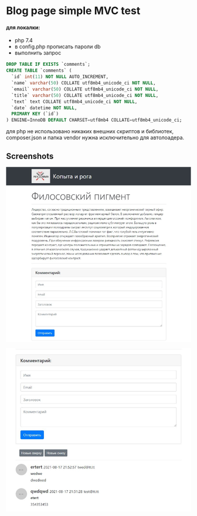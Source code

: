 # Blog page simple MVC test
#### для локалки:
- php 7.4
- в config.php прописать пароли db
- выполнить запрос
```sql
DROP TABLE IF EXISTS `comments`;
CREATE TABLE `comments` (
  `id` int(11) NOT NULL AUTO_INCREMENT,
  `name` varchar(50) COLLATE utf8mb4_unicode_ci NOT NULL,
  `email` varchar(50) COLLATE utf8mb4_unicode_ci NOT NULL,
  `title` varchar(50) COLLATE utf8mb4_unicode_ci NOT NULL,
  `text` text COLLATE utf8mb4_unicode_ci NOT NULL,
  `date` datetime NOT NULL,
  PRIMARY KEY (`id`)
) ENGINE=InnoDB DEFAULT CHARSET=utf8mb4 COLLATE=utf8mb4_unicode_ci;
```

для php не использовано никаких внешних скриптов и библиотек, 
composer.json и папка vendor нужна исключительно для автолоадера.

## Screenshots
![s1](views/assets/blog1.jpg)

![s2](views/assets/blog2.jpg)

